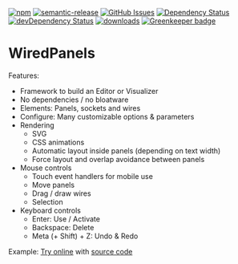 [![npm](https://img.shields.io/npm/v/WiredPanels.svg)](https://www.npmjs.com/package/WiredPanels)
[![semantic-release](https://img.shields.io/badge/%20%20%F0%9F%93%A6%F0%9F%9A%80-semantic--release-e10079.svg)](https://github.com/arlac77/WiredPanels)
[![GitHub Issues](https://img.shields.io/github/issues/arlac77/WiredPanels.svg?style=flat-square)](https://github.com/arlac77/WiredPanels/issues)
[![Dependency Status](https://david-dm.org/arlac77/WiredPanels.svg)](https://david-dm.org/arlac77/WiredPanels)
[![devDependency Status](https://david-dm.org/arlac77/WiredPanels/dev-status.svg)](https://david-dm.org/arlac77/WiredPanels#info=devDependencies)
[![downloads](http://img.shields.io/npm/dm/WiredPanels.svg?style=flat-square)](https://npmjs.org/package/WiredPanels)
[![Greenkeeper badge](https://badges.greenkeeper.io/arlac77/WiredPanels.svg)](https://greenkeeper.io/)

# WiredPanels

Features:
- Framework to build an Editor or Visualizer
- No dependencies / no bloatware
- Elements: Panels, sockets and wires
- Configure: Many customizable options & parameters
- Rendering
    - SVG
    - CSS animations
    - Automatic layout inside panels (depending on text width)
    - Force layout and overlap avoidance between panels
- Mouse controls
    - Touch event handlers for mobile use
    - Move panels
    - Drag / draw wires
    - Selection
- Keyboard controls
    - Enter: Use / Activate
    - Backspace: Delete
    - Meta (+ Shift) + Z: Undo & Redo

Example:
[Try online](http://symatem.github.io) with [source code](https://github.com/Symatem/symatem.github.io/blob/master/js/OntologyEditor.js)
